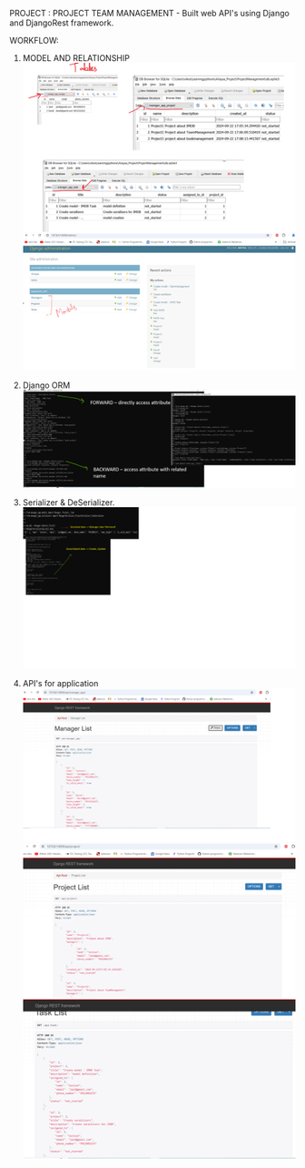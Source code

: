 PROJECT : PROJECT TEAM MANAGEMENT - Built web API's using Django and DjangoRest framework. 

WORKFLOW: 
1. MODEL AND RELATIONSHIP
![image](images/Model_Tables.png)
![image](images/Model_Adminpage.png)
2. Django ORM
![image](images/django_ORM.png)
3. Serializer & DeSerializer. 
![image](images/serial_deserial.png)

4. API's for application
![image](images/Manager_list.png)
![image](images/project.png)
![image](images/task_op.png)


